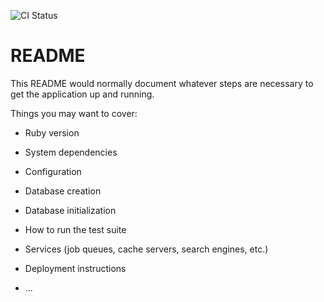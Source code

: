 ![CI Status](https://github.com/Vermelho-Rosas-DS/What-Should-I-Pick/actions/workflows/CI.yml/badge.svg)

# README

This README would normally document whatever steps are necessary to get the
application up and running.

Things you may want to cover:

* Ruby version

* System dependencies

* Configuration

* Database creation

* Database initialization

* How to run the test suite

* Services (job queues, cache servers, search engines, etc.)

* Deployment instructions

* ...
